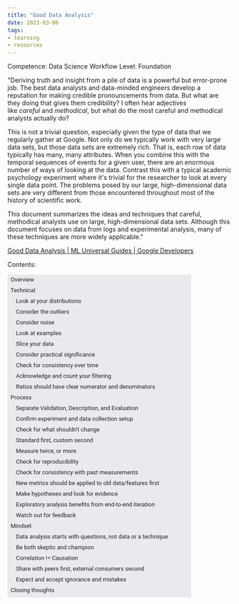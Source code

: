 ```yaml
---
title: "Good Data Analysis"
date: 2023-03-06
tags: 
- learning
- resources
---
```


Competence: Data Science Workflow
Level: Foundation

"Deriving truth and insight from a pile of data is a powerful but error-prone job. The best data analysts and data-minded engineers develop a reputation for making credible pronouncements from data. But what are they doing that gives them credibility? I often hear adjectives like *careful* and *methodical*, but what do the most careful and methodical analysts actually do?

This is not a trivial question, especially given the type of data that we regularly gather at Google. Not only do we typically work with very large data sets, but those data sets are extremely rich. That is, each row of data typically has many, many attributes. When you combine this with the temporal sequences of events for a given user, there are an enormous number of ways of looking at the data. Contrast this with a typical academic psychology experiment where it's trivial for the researcher to look at every single data point. The problems posed by our large, high-dimensional data sets are very different from those encountered throughout most of the history of scientific work.

This document summarizes the ideas and techniques that careful, methodical analysts use on large, high-dimensional data sets. Although this document focuses on data from logs and experimental analysis, many of these techniques are more widely applicable."

[Good Data Analysis | ML Universal Guides | Google Developers](https://developers.google.com/machine-learning/guides/good-data-analysis)

Contents:

![Good%20Data%20Analysis%2004a423dcc28d4a1382ce02b7a80e0403/Untitled.png](attachments/Data%20Science%20Fundamentals/Resources/attachments/Untitled.png)